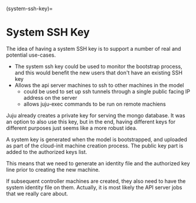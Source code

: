 (system-ssh-key)=
# System SSH Key
The idea of having a system SSH key is to support a number of real and
potential use-cases.
 * The system ssh key could be used to monitor the bootstrap process, and this
   would benefit the new users that don't have an existing SSH key
 * Allows the api server machines to ssh to other machines in the model
   * could be used to set up ssh tunnels through a single public facing IP
     address on the server
   * allows juju-exec commands to be run on remote machiens

Juju already creates a private key for serving the mongo database. It was an
option to also use this key, but in the end, having different keys for
different purposes just seems like a more robust idea.

A system key is generated when the model is bootstrapped, and uploaded
as part of the cloud-init machine creation process. The public key part is
added to the authorized keys list.

This means that we need to generate an identity file and the authorized key
line prior to creating the new machine.

If subsequent controller machines are created, they also need to have the
system identity file on them. Actually, it is most likely the API server jobs
that we really care about.

